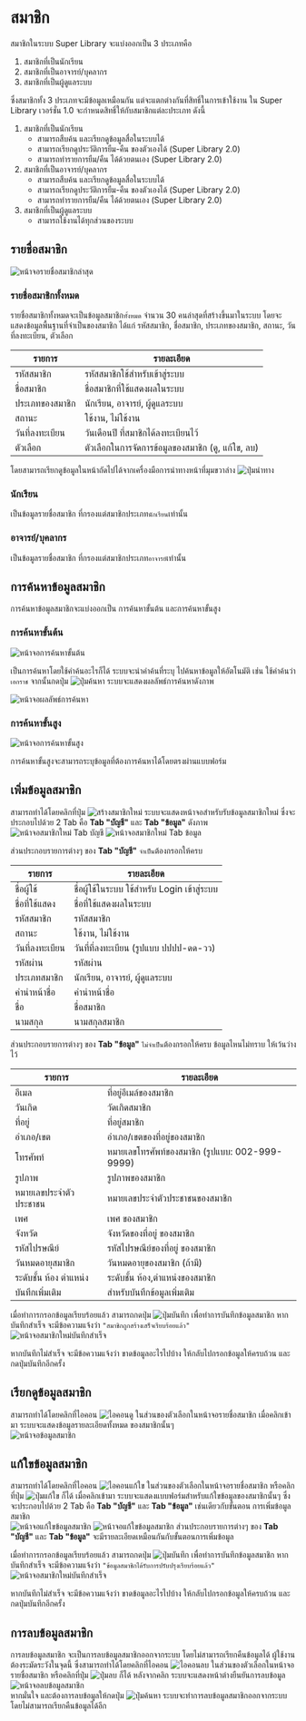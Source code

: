 # สมาชิก
สมาชิกในระบบ Super Library จะแบ่งออกเป็น 3 ประเภทคือ

1. สมาชิกที่เป็นนักเรียน
2. สมาชิกที่เป็นอาจารย์/บุคลากร
3. สมาชิกที่เป็นผู้ดูแลระบบ

ซึ่งสมาชิกทั้ง 3 ประเภทจะมีข้อมูลเหมือนกัน แต่จะแตกต่างกันที่สิทธิ์ในการเข้าใช้งาน ใน Super Library เวอร์ชั่น 1.0 จะกำหนดสิทธิ์ให้กับสมาชิกแต่ละประเภท ดังนี้

1. สมาชิกที่เป็นนักเรียน
    - สามารถสืบค้น และเรียกดูข้อมูลสื่อในระบบได้  
    - สามารถเรียกดูประวัติการยืม-คืน ของตัวเองได้ (Super Library 2.0)  
    - สามารถทำรายการยืม/คืน ได้ด้วยตนเอง (Super Library 2.0)  
2. สมาชิกที่เป็นอาจารย์/บุคลากร  
    - สามารถสืบค้น และเรียกดูข้อมูลสื่อในระบบได้  
    - สามารถเรียกดูประวัติการยืม-คืน ของตัวเองได้ (Super Library 2.0)  
    - สามารถทำรายการยืม/คืน ได้ด้วยตนเอง (Super Library 2.0)
3. สมาชิกที่เป็นผู้ดูแลระบบ
    - สามารถใช้งานได้ทุกส่วนของระบบ

## รายชื่อสมาชิก
![หน้าจอรายชื่อสมาชิกล่าสุด](images/screen/members/MemberLatest.png)

### รายชื่อสมาชิกทั้งหมด
รายชื่อสมาชิกทั้งหมดจะเป็นข้อมูลสมาชิก`ทั้งหมด` จำนวน 30 คนล่าสุดที่สร้างขึ้นมาในระบบ โดยจะแสดงข้อมูลพื้นฐานที่จำเป็นของสมาชิก ได้แก่ รหัสสมาชิก, ชื่อสมาชิก, ประเภทของสมาชิก, สถานะ, วันที่ลงทะเบียน, ตัวเลือก

|รายการ       | รายละเอียด|
|------------ | -------------|
|รหัสสมาชิก     | รหัสสมาชิกใช้สำหรับเข้าสู่ระบบ|
|ชื่อสมาชิก      | ชื่อสมาชิกที่ใช้แสดงผลในระบบ|
|ประเภทของสมาชิก | นักเรียน, อาจารย์, ผู้ดูแลระบบ|
|สถานะ        | ใช้งาน, ไม่ใช้งาน|
|วันที่ลงทะเบียน  | วันเดือนปี ที่สมาชิกได้ลงทะเบียนไว้|
|ตัวเลือก       | ตัวเลือกในการจัดการข้อมูลของสมาชิก (ดู, แก้ใข, ลบ)|

โดยสามารถเรียกดูข้อมูลในหน้าถัดไปได้จากเครื่องมือการนำทางหน้าที่มุมขวาล่าง ![ปุ่มนำทาง](images/button/ButtonPageNavigator.png)



### นักเรียน
เป็นข้อมูลรายชื่อสมาชิก ที่กรองแต่สมาชิกประเภท`นักเรียน`เท่านั้น

### อาจารย์/บุคลากร
เป็นข้อมูลรายชื่อสมาชิก ที่กรองแต่สมาชิกประเภท`อาจารย์`เท่านั้น

## การค้นหาข้อมูลสมาชิก
การค้นหาข้อมูลสมาชิกจะแบ่งออกเป็น การค้นหาขั้นต้น และการค้นหาขั้นสูง

### การค้นหาขั้นต้น

![หน้าจอการค้นหาขั้นต้น](images/screen/members/MemberBasicSearch.png)

เป็นการค้นหาโดยใช้คำค้นอะไรก็ได้ ระบบจะนำคำค้นที่ระบุ ไปค้นหาข้อมูลให้อัตโนมัติ เช่น ใช้คำค้นว่า `เอกราช` จากนั้นกดปุ่ม ![ปุ่มค้นหา](images/button/ButtonSearch.png) ระบบจะแสดงผลลัพธ์การค้นหาดังภาพ

![หน้าจอผลลัพธ์การค้นหา](images/screen/members/MemberBasicSearchResult.png)

### การค้นหาขั้นสูง

![หน้าจอการค้นหาขั้นสูง](images/screen/members/MemberAdvancedSearch.png)

การค้นหาขั้นสูงจะสามารถระบุข้อมูลที่ต้องการค้นหาได้โดยตรงผ่านแบบฟอร์ม


## เพิ่มข้อมูลสมาชิก
สามารถทำได้โดยคลิกที่ปุ่ม ![สร้างสมาชิกใหม่](images/button/ButtonMemberNew.png) ระบบจะแสดงหน้าจอสำหรับรับข้อมูลสมาชิกใหม่ ซึ่งจะประกอบไปด้วย 2 Tab คือ **Tab "บัญชี"** และ **Tab "ข้อมูล"** ดังภาพ 
![หน้าจอสมาชิกใหม่ Tab บัญชี](images/screen/members/MemberNewAccount.png) 
![หน้าจอสมาชิกใหม่ Tab ข้อมูล](images/screen/members/MemberNewInformation.png)

ส่วนประกอบรายการต่างๆ ของ **Tab "บัญชี"** `จำเป็น`ต้องกรอกให้ครบ

|รายการ       | รายละเอียด|
|------------ | -------------|
|ชื่อผู้ใช้        | ชื่อผู้ใช้ในระบบ ใช้สำหรับ Login เข้าสู่ระบบ|
|ชื่อที่ใช้แสดง    | ชื่อที่ใช้แสดงผลในระบบ|
|รหัสสมาชิก     | รหัสสมาชิก|
|สถานะ        | ใช้งาน, ไม่ใช้งาน|
|วันที่ลงทะเบียน  | วันที่ที่ลงทะเบียน (รูปแบบ ปปปป-ดด-วว)|
|รหัสผ่าน       | รหัสผ่าน|
|ประเภทสมาชิก  | นักเรียน, อาจารย์, ผู้ดูแลระบบ|
|คำนำหน้าชื่อ    | คำนำหน้าชื่อ|
|ชื่อ           | ชื่อสมาชิก|
|นามสกุล       | นามสกุลสมาชิก|


ส่วนประกอบรายการต่างๆ ของ **Tab "ข้อมูล"** `ไม่จำเป็น`ต้องกรอกให้ครบ ข้อมูลไหนไม่ทราบ ให้เว้นว่างไว้

|รายการ       | รายละเอียด|
|------------ | -------------|
|อีเมล         | ที่อยู่อีเมล์ของสมาชิก|
|วันเกิด        | วัดเกิดสมาชิก|
|ที่อยู่          | ที่อยู่สมาชิก|
|อำเภอ/เขต    | อำเภอ/เขตของที่อยู่ของสมาชิก|
|โทรศัพท์       | หมายเลขโทรศัพท์ของสมาชิก (รูปแบบ: 002-999-9999)|
|รูปภาพ        | รูปภาพของสมาชิก|
|หมายเลขประจำตัวประชาชน | หมายเลขประจำตัวประชาชนของสมาชิก|
|เพศ          | เพศ ของสมาชิก|
|จังหวัด        | จังหวัดของที่อยู่ ของสมาชิก|
|รหัสไปรษณีย์    | รหัสไปรษณีย์ของที่อยู่ ของสมาชิก|
|วันหมดอายุสมาชิก| วันหมดอายุของสมาชิก (ถ้ามี)|
|ระดับชั้น ห้อง ตำแหน่ง  | ระดับชั้น ห้อง,ตำแหน่งของสมาชิก|
|บันทึกเพิ่มเติม   | สำหรับบันทึกข้อมูลเพิ่มเติม|

เมื่อทำการกรอกข้อมูลเรียบร้อยแล้ว สามารถกดปุ่ม ![ปุ่มบันทึก](images/button/ButtonSave.png) เพื่อทำการบันทึกข้อมูลสมาชิก หากบันทึกสำเร็จ จะมีข้อความแจ้งว่า `"สมาชิกถูกสร้างเสร็จเรียบร้อยแล้ว"`  
![หน้าจอสมาชิกใหม่บันทึกสำเร็จ](images/screen/members/MemberCreateSuccess.png)

หากบันทึกไม่สำเร็จ จะมีข้อความแจ้งว่า ขาดข้อมูลอะไรไปบ้าง ให้กลับไปกรอกข้อมูลให้ครบถ้วน และกดปุ่มบันทึกอีกครั้ง


## เรียกดูข้อมูลสมาชิก
สามารถทำได้โดยคลิกที่ไอคอน ![ไอคอนดู](images/icons/IconView.png) ในส่วนของตัวเลือกในหน้าจอรายชื่อสมาชิก เมื่อคลิกเข้ามา ระบบจะแสดงข้อมูลรายละเอียดทั้งหมด ของสมาชิกนั้นๆ  
![หน้าจอข้อมูลสมาชิก](images/screen/members/MemberView.png)

## แก้ใขข้อมูลสมาชิก
สามารถทำได้โดยคลิกที่ไอคอน ![ไอคอนแก้ใข](images/icons/IconEdit.png) ในส่วนของตัวเลือกในหน้าจอรายชื่อสมาชิก หรือคลิกที่ปุ่ม ![ปุ่มแก้ใข](images/button/ButtonMemberEdit.png) ก็ได้ เมื่อคลิกเข้ามา ระบบจะแสดงแบบฟอร์มสำหรับแก้ใขข้อมูลของสมาชิกนั้นๆ ซึ่งจะประกอบไปด้วย 2 Tab คือ **Tab "บัญชี"** และ **Tab "ข้อมูล"** เช่นเดียวกับขั้นตอน การเพิ่มข้อมูลสมาชิก   
![หน้าจอแก้ใขข้อมูลสมาชิก](images/screen/members/MemberEditAccount.png)
![หน้าจอแก้ใขข้อมูลสมาชิก](images/screen/members/MemberEditInformation.png)
ส่วนประกอบรายการต่างๆ ของ **Tab "บัญชี"** และ **Tab "ข้อมูล"** จะมีรายละเอียดเหมือนกันกับขั้นตอนการเพิ่มข้อมูล

เมื่อทำการกรอกข้อมูลเรียบร้อยแล้ว สามารถกดปุ่ม ![ปุ่มบันทึก](images/button/ButtonSave.png) เพื่อทำการบันทึกข้อมูลสมาชิก หากบันทึกสำเร็จ จะมีข้อความแจ้งว่า `"ข้อมูลสมาชิกได้รับการปรับปรุงเรียบร้อยแล้ว"`  
![หน้าจอสมาชิกใหม่บันทึกสำเร็จ](images/screen/members/MemberEditSuccess.png)

หากบันทึกไม่สำเร็จ จะมีข้อความแจ้งว่า ขาดข้อมูลอะไรไปบ้าง ให้กลับไปกรอกข้อมูลให้ครบถ้วน และกดปุ่มบันทึกอีกครั้ง

## การลบข้อมูลสมาชิก
การลบข้อมูลสมาชิก จะเป็นการลบข้อมูลสมาชิกออกจากระบบ โดยไม่สามารถเรียกคืนข้อมูลได้ ผู้ใช้งานต้องระมัดระวังในจุดนี้ ซึ่งสามารถทำได้โดยคลิกที่ไอคอน ![ไอคอนลบ](images/icons/IconDelete.png) ในส่วนของตัวเลือกในหน้าจอรายชื่อสมาชิก หรือคลิกที่ปุ่ม ![ปุ่มลบ](images/button/ButtonDelete.png) ก็ได้ หลังจากคลิก ระบบจะแสดงหน้าต่างยืนยันการลบข้อมูล  
![หน้าจอลบข้อมูลสมาชิก](images/screen/members/MemberDeleteConfirm.png)  
หากมั่นใจ และต้องการลบข้อมูลให้กดปุ่ม ![ปุ่มค้นหา](images/button/ButtonYes.png) ระบบจะทำการลบข้อมูลสมาชิกออกจากระบบ โดยไม่สามารถเรียกคืนข้อมูลได้อีก